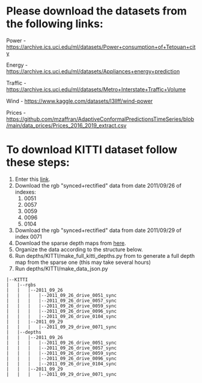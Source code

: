 # Please download the datasets from the following links:

Power - https://archive.ics.uci.edu/ml/datasets/Power+consumption+of+Tetouan+city 

Energy - https://archive.ics.uci.edu/ml/datasets/Appliances+energy+prediction

Traffic - https://archive.ics.uci.edu/ml/datasets/Metro+Interstate+Traffic+Volume

Wind - https://www.kaggle.com/datasets/l3llff/wind-power

Prices - https://github.com/mzaffran/AdaptiveConformalPredictionsTimeSeries/blob/main/data_prices/Prices_2016_2019_extract.csv


# To download KITTI dataset follow these steps:

1. Enter this [link](http://www.cvlibs.net/datasets/kitti/raw_data.php).
2. Download the rgb "synced+rectified" data from date 2011/09/26 of indexes:
   1. 0051
   2. 0057
   3. 0059
   4. 0096
   5. 0104
3. Download the rgb "synced+rectified" data from date 2011/09/29 of index 0071
4. Download the sparse depth maps from [here](https://s3.eu-central-1.amazonaws.com/avg-kitti/data_depth_annotated.zip).
5. Organize the data according to the structure below. 
6. Run depths/KITTI/make_full_kitti_depths.py from to generate a full depth map from the sparse one (this may take several hours)
7. Run depths/KITTI/make_data_json.py

```
|--KITTI
|   |--rgbs
|   |   |--2011_09_26
|   |   |   |--2011_09_26_drive_0051_sync
|   |   |   |--2011_09_26_drive_0057_sync
|   |   |   |--2011_09_26_drive_0059_sync
|   |   |   |--2011_09_26_drive_0096_sync
|   |   |   |--2011_09_26_drive_0104_sync
|   |   |--2011_09_29
|   |   |   |--2011_09_29_drive_0071_sync
|   |--depths
|   |   |--2011_09_26
|   |   |   |--2011_09_26_drive_0051_sync
|   |   |   |--2011_09_26_drive_0057_sync
|   |   |   |--2011_09_26_drive_0059_sync
|   |   |   |--2011_09_26_drive_0096_sync
|   |   |   |--2011_09_26_drive_0104_sync
|   |   |--2011_09_29
|   |   |   |--2011_09_29_drive_0071_sync
```
